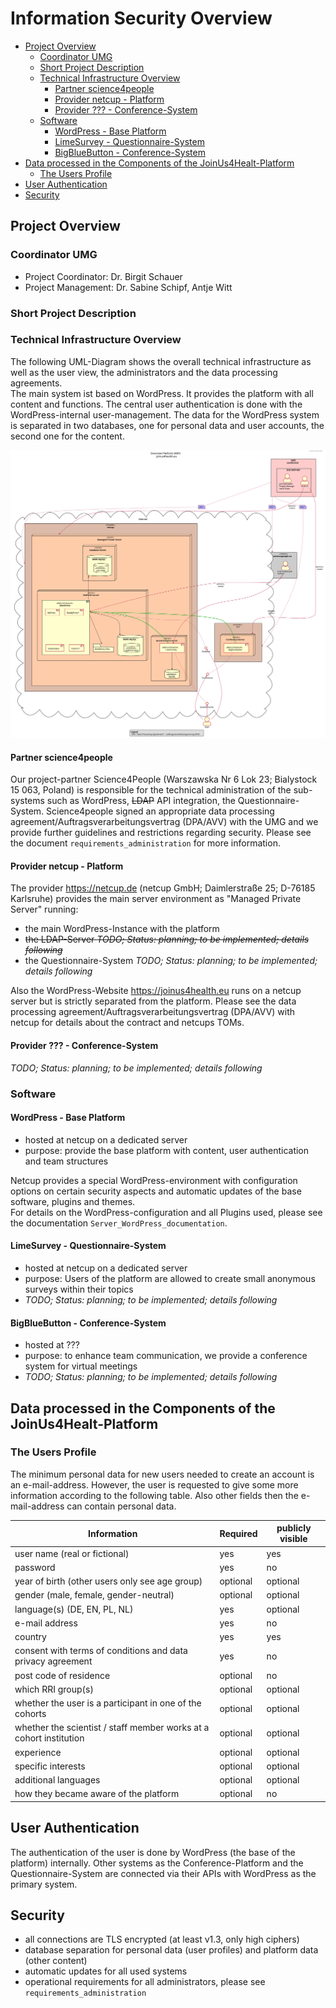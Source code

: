 # Information Security Overview

<!-- TOC START min:2 max:5 link:true asterisk:false update:true -->
- [Project Overview](#project-overview)
    - [Coordinator UMG](#coordinator-umg)
    - [Short Project Description](#short-project-description)
    - [Technical Infrastructure Overview](#technical-infrastructure-overview)
        - [Partner science4people](#partner-science4people)
        - [Provider netcup - Platform](#provider-netcup---platform)
        - [Provider ??? - Conference-System](#provider----conference-system)
    - [Software](#software)
        - [WordPress - Base Platform](#wordpress---base-platform)
        - [LimeSurvey - Questionnaire-System](#limesurvey---questionnaire-system)
        - [BigBlueButton - Conference-System](#bigbluebutton---conference-system)
- [Data processed in the Components of the JoinUs4Healt-Platform](#data-processed-in-the-components-of-the-joinus4healt-platform)
    - [The Users Profile](#the-users-profile)
- [User Authentication](#user-authentication)
- [Security](#security)
<!-- TOC END -->

## Project Overview
### Coordinator UMG
- Project Coordinator: Dr. Birgit Schauer
- Project Management: Dr. Sabine Schipf, Antje Witt

### Short Project Description

### Technical Infrastructure Overview
The following UML-Diagram shows the overall technical infrastructure as well as the user view, the administrators and the data processing agreements.  
The main system ist based on WordPress. It provides the platform with all content and functions. The central user authentication is done with the WordPress-internal user-management. The data for the WordPress system is separated in two databases, one for personal data and user accounts, the second one for the content.

![](uml/platform_overview_structure.svg)

#### Partner science4people
Our project-partner Science4People (Warszawska Nr 6 Lok 23; Bialystock 15 063, Poland) is responsible for the technical administration of the sub-systems such as WordPress, <del>LDAP</del> API integration, the Questionnaire-System.
Science4people signed an appropriate data processing agreement/Auftragsverarbeitungsvertrag (DPA/AVV) with the UMG and we provide further guidelines and restrictions regarding security. Please see the document `requirements_administration` for more information.

#### Provider netcup - Platform
The provider https://netcup.de (netcup GmbH; Daimlerstraße 25; D-76185 Karlsruhe) provides the main server environment as "Managed Private Server" running:
- the main WordPress-Instance with the platform
- <del>the LDAP-Server *TODO; Status: planning; to be implemented; details following* </del>
- the Questionnaire-System *TODO; Status: planning; to be implemented; details following*

Also the WordPress-Website https://joinus4health.eu runs on a netcup server but is strictly separated from the platform. Please see the data processing agreement/Auftragsverarbeitungsvertrag (DPA/AVV) with netcup for details about the contract and netcups TOMs.

#### Provider ??? - Conference-System
*TODO; Status: planning; to be implemented; details following*

### Software
#### WordPress - Base Platform
- hosted at netcup on a dedicated server
- purpose: provide the base platform with content, user authentication and team structures

Netcup provides a special WordPress-environment with configuration options on certain security aspects and automatic updates of the base software, plugins and themes.  
For details on the WordPress-configuration and all Plugins used, please see the documentation `Server_WordPress_documentation`.

#### LimeSurvey - Questionnaire-System
- hosted at netcup on a dedicated server
- purpose: Users of the platform are allowed to create small anonymous surveys within their topics
- *TODO; Status: planning; to be implemented; details following*

#### BigBlueButton - Conference-System
- hosted at ???
- purpose: to enhance team communication, we provide a conference system for virtual meetings
- *TODO; Status: planning; to be implemented; details following*

## Data processed in the Components of the JoinUs4Healt-Platform

### The Users Profile
The minimum personal data for new users needed to create an account is an e-mail-address.
However, the user is requested to give some more information according to the following table.
Also other fields then the e-mail-address can contain personal data.

| Information                                                        | Required | publicly visible |
| ------------------------------------------------------------------ | -------- | ---------------- |
| user name (real or fictional)                                      | yes      | yes              |
| password                                                           | yes      | no               |
| year of birth (other users only see age group)                     | optional | optional         |
| gender (male, female, gender-neutral)                              | optional | optional         |
| language(s) (DE, EN, PL, NL)                                       | yes      | optional         |
| e-mail address                                                     | yes      | no               |
| country                                                            | yes      | yes              |
| consent with terms of conditions and data privacy agreement        | yes      | no               |
| post code of residence                                             | optional | no               |
| which RRI group(s)                                                 | optional | optional         |
| whether the user is a participant in one of the cohorts            | optional | optional         |
| whether the scientist / staff member works at a cohort institution | optional | optional         |
| experience                                                         | optional | optional         |
| specific interests                                                 | optional | optional         |
| additional languages                                               | optional | optional         |
| how they became aware of the platform                              | optional | no               |

## User Authentication
The authentication of the user is done by WordPress (the base of the platform) internally. Other systems as the Conference-Platform and the Questionnaire-System are connected via their APIs with WordPress as the primary system.

## Security
- all connections are TLS encrypted (at least v1.3, only high ciphers)
- database separation for personal data (user profiles) and platform data (other content)
- automatic updates for all used systems
- operational requirements for all administrators, please see `requirements_administration`

